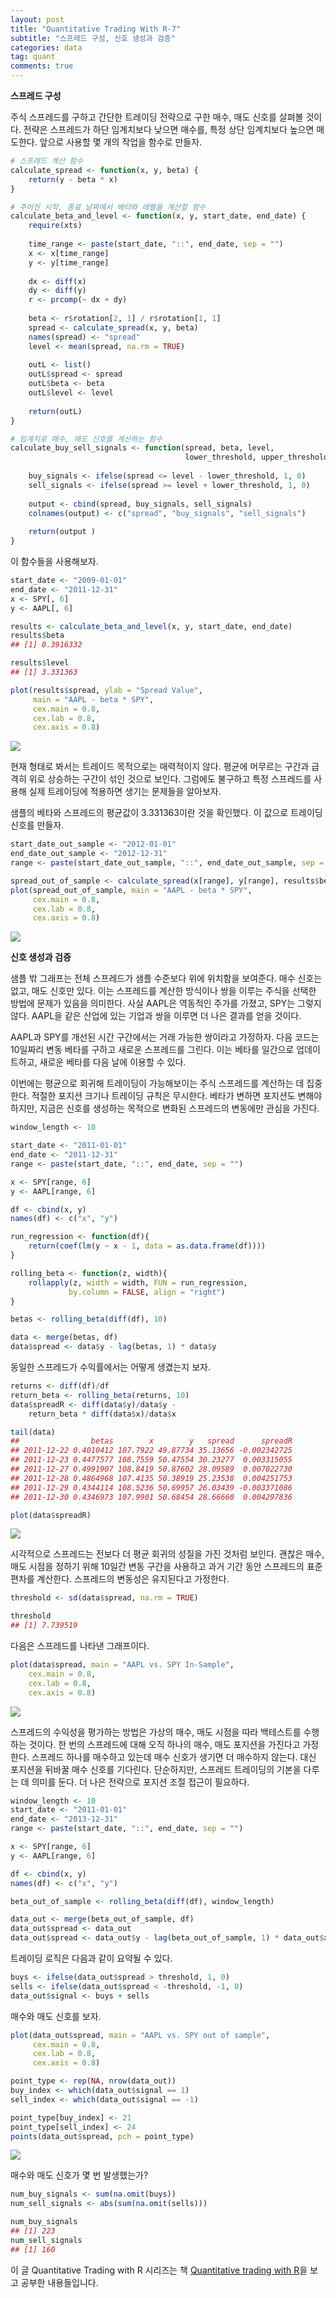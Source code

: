 ```yaml
---
layout: post
title: "Quantitative Trading With R-7"
subtitle: "스프레드 구성, 신호 생성과 검증"
categories: data
tag: quant
comments: true
---
```


**스프레드 구성**

주식 스프레드를 구하고 간단한 트레이딩 전략으로 구한 매수, 매도 신호를 살펴볼 것이다. 전략은 스프레드가 하단 임계치보다 낮으면 매수를, 특정 상단 임계치보다 높으면 매도한다. 앞으로 사용할 몇 개의 작업을 함수로 만들자.

```R
# 스프레드 계산 함수
calculate_spread <- function(x, y, beta) {
    return(y - beta * x)
}

# 주어진 시작, 종료 날짜에서 베타와 레벨을 계산할 함수
calculate_beta_and_level <- function(x, y, start_date, end_date) {
    require(xts)
    
    time_range <- paste(start_date, "::", end_date, sep = "")
    x <- x[time_range]
    y <- y[time_range]
    
    dx <- diff(x) 
    dy <- diff(y)
    r <- prcomp(~ dx + dy)
    
    beta <- r$rotation[2, 1] / r$rotation[1, 1]
    spread <- calculate_spread(x, y, beta)
    names(spread) <- "spread"
    level <- mean(spread, na.rm = TRUE)
    
    outL <- list()
    outL$spread <- spread
    outL$beta <- beta
    outL$level <- level
    
    return(outL)
}

# 임계치로 매수, 매도 신호를 계산하는 함수
calculate_buy_sell_signals <- function(spread, beta, level, 
                                       lower_threshold, upper_threshold) {
    
    buy_signals <- ifelse(spread <= level - lower_threshold, 1, 0)
    sell_signals <- ifelse(spread >= level + lower_threshold, 1, 0)
    
    output <- cbind(spread, buy_signals, sell_signals)
    colnames(output) <- c("spread", "buy_signals", "sell_signals")
    
    return(output )
}
```

이 함수들을 사용해보자.

```R
start_date <- "2009-01-01"
end_date <- "2011-12-31"
x <- SPY[, 6]
y <- AAPL[, 6]

results <- calculate_beta_and_level(x, y, start_date, end_date)
results$beta
## [1] 0.3916332

results$level
## [1] 3.331363

plot(results$spread, ylab = "Spread Value", 
     main = "AAPL - beta * SPY", 
     cex.main = 0.8, 
     cex.lab = 0.8, 
     cex.axis = 0.8)
```

![](https://imgur.com/CW1ijdS.png)

현재 형태로 봐서는 트레이드 목적으로는 매력적이지 않다. 평균에 머무르는 구간과 급격히 위로 상승하는 구간이 섞인 것으로 보인다. 그럼에도 불구하고 특정 스프레드를 사용해 실제 트레이딩에 적용하면 생기는 문제들을 알아보자.

샘플의 베타와 스프레드의 평균값이 3.331363이란 것을 확인했다. 이 값으로 트레이딩 신호를 만들자.

```R
start_date_out_sample <- "2012-01-01"
end_date_out_sample <- "2012-12-31"
range <- paste(start_date_out_sample, "::", end_date_out_sample, sep = "")

spread_out_of_sample <- calculate_spread(x[range], y[range], results$beta)
plot(spread_out_of_sample, main = "AAPL - beta * SPY", 
     cex.main = 0.8, 
     cex.lab = 0.8, 
     cex.axis = 0.8)
```

![](https://imgur.com/DxHHDrE.png)



**신호 생성과 검증**

샘플 밖 그래프는 전체 스프레드가 샘플 수준보다 위에 위치함을 보여준다. 매수 신호는 없고, 매도 신호만 있다. 이는 스프레드를 계산한 방식이나 쌍을 이루는 주식을 선택한 방법에 문제가 있음을 의미한다. 사실 AAPL은 역동적인 주가를 가졌고, SPY는 그렇지 않다. AAPL을 같은 산업에 있는 기업과 쌍을 이루면 더 나은 결과를 얻을 것이다.

AAPL과 SPY를 개선된 시간 구간에서는 거래 가능한 쌍이라고 가정하자. 다음 코드는 10일짜리 변동 베타를 구하고 새로운 스프레드를 그린다. 이는 베타를 일간으로 업데이트하고, 새로운 베타를 다음 날에 이용할 수 있다.

이번에는 평균으로 회귀해 트레이딩이 가능해보이는 주식 스프레드를 계산하는 데 집중한다. 적절한 포지션 크기나 트레이딩 규칙은 무시한다. 베타가 변하면 포지션도 변해야 하지만, 지금은 신호를 생성하는 목적으로 변화된 스프레드의 변동에만 관심을 가진다.

```R
window_length <- 10

start_date <- "2011-01-01"
end_date <- "2011-12-31"
range <- paste(start_date, "::", end_date, sep = "")

x <- SPY[range, 6]
y <- AAPL[range, 6]

df <- cbind(x, y)
names(df) <- c("x", "y")

run_regression <- function(df){
    return(coef(lm(y ~ x - 1, data = as.data.frame(df))))
}

rolling_beta <- function(z, width){
    rollapply(z, width = width, FUN = run_regression,
             by.column = FALSE, align = "right")
}

betas <- rolling_beta(diff(df), 10)

data <- merge(betas, df)
data$spread <- data$y - lag(betas, 1) * data$y
```

동일한 스프레드가 수익률에서는 어떻게 생겼는지 보자. 

```R
returns <- diff(df)/df
return_beta <- rolling_beta(returns, 10)
data$spreadR <- diff(data$y)/data$y -
	return_beta * diff(data$x)/data$x

tail(data)
##                betas        x        y   spread      spreadR
## 2011-12-22 0.4010412 107.7922 49.87734 35.13656 -0.002342725
## 2011-12-23 0.4477577 108.7559 50.47554 30.23277  0.003315055
## 2011-12-27 0.4991907 108.8419 50.87602 28.09589  0.007022730
## 2011-12-28 0.4864968 107.4135 50.38919 25.23538  0.004251753
## 2011-12-29 0.4344114 108.5236 50.69957 26.03439 -0.003371086
## 2011-12-30 0.4346973 107.9901 50.68454 28.66660  0.004297836

plot(data$spreadR)
```

![](https://imgur.com/vvbv4u6.png)

시각적으로 스프레드는 전보다 더 평균 회귀의 성질을 가진 것처럼 보인다. 괜찮은 매수, 매도 시점을 정하기 위해 10일간 변동 구간을 사용하고 과거 기간 동안 스프레드의 표준편차를 계산한다. 스프레드의 변동성은 유지된다고 가정한다. 

```R
threshold <- sd(data$spread, na.rm = TRUE)

threshold
## [1] 7.739519
```

다음은 스프레드를 나타낸 그래프이다.

```R
plot(data$spread, main = "AAPL vs. SPY In-Sample",
    cex.main = 0.8,
    cex.lab = 0.8, 
    cex.axis = 0.8)
```

![](https://imgur.com/2P5PDBp.png)

스프레드의 수익성을 평가하는 방법은 가상의 매수, 매도 시점을 따라 백테스트를 수행하는 것이다. 한 번의 스프레드에 대해 오직 하나의 매수, 매도 포지션을 가진다고 가정한다. 스프레드 하나를 매수하고 있는데 매수 신호가 생기면 더 매수하지 않는다. 대신 포지션을 뒤바꿀 매수 신호를 기다린다. 단순하지만, 스프레드 트레이딩의 기본을 다루는 데 의미를 둔다. 더 나은 전략으로 포지션 조절 접근이 필요하다.

```R
window_length <- 10
start_date <- "2011-01-01"
end_date <- "2013-12-31"
range <- paste(start_date, "::", end_date, sep = "")

x <- SPY[range, 6]
y <- AAPL[range, 6]

df <- cbind(x, y)
names(df) <- c("x", "y")

beta_out_of_sample <- rolling_beta(diff(df), window_length)

data_out <- merge(beta_out_of_sample, df)
data_out$spread <- data_out
data_out$spread <- data_out$y - lag(beta_out_of_sample, 1) * data_out$x
```

트레이딩 로직은 다음과 같이 요약될 수 있다.

```R
buys <- ifelse(data_out$spread > threshold, 1, 0)
sells <- ifelse(data_out$spread < -threshold, -1, 0)
data_out$signal <- buys + sells
```

매수와 매도 신호를 보자.

```R
plot(data_out$spread, main = "AAPL vs. SPY out of sample", 
     cex.main = 0.8, 
     cex.lab = 0.8, 
     cex.axis = 0.8)

point_type <- rep(NA, nrow(data_out))
buy_index <- which(data_out$signal == 1)
sell_index <- which(data_out$signal == -1)

point_type[buy_index] <- 21
point_type[sell_index] <- 24
points(data_out$spread, pch = point_type)
```

![](https://imgur.com/hDwoNar.png)



매수와 매도 신호가 몇 번 발생했는가?

```R
num_buy_signals <- sum(na.omit(buys))
num_sell_signals <- abs(sum(na.omit(sells)))

num_buy_signals
## [1] 223
num_sell_signals
## [1] 160
```



이 글 Quantitative Trading with R 시리즈는 책 [Quantitative trading with R](https://www.amazon.com/Quantitative-Trading-Understanding-Mathematical-Computational/dp/1137354070)을 보고 공부한 내용들입니다.